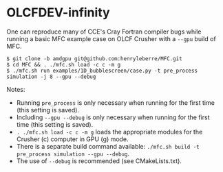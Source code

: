 # OLCFDEV-infinity

One can reproduce many of CCE's Cray Fortran compiler bugs while running a
basic MFC example case on OLCF Crusher with a `--gpu` build of MFC.

```console
$ git clone -b amdgpu git@github.com:henryleberre/MFC.git
$ cd MFC && . ./mfc.sh load -c c -m g
$ ./mfc.sh run examples/1D_bubblescreen/case.py -t pre_process simulation -j 8 --gpu --debug
```

Notes:

- Running `pre_process` is only necessary when running for the first time (this setting is saved).
- Including `--gpu --debug` is only necessary when running for the first time (this setting is saved).
- `. ./mfc.sh load -c c -m g` loads the appropriate modules for the Crusher (c) computer in GPU (g) mode.
- There is a separate build command available: `./mfc.sh build -t pre_process simulation --gpu --debug`.
- The use of `--debug` is recommended (see CMakeLists.txt).
